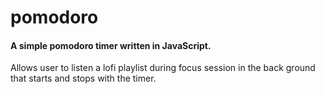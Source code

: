 # pomodoro
#### A simple pomodoro timer written in JavaScript.
Allows user to listen a lofi playlist during focus session in the back ground that starts and stops with the timer. 
